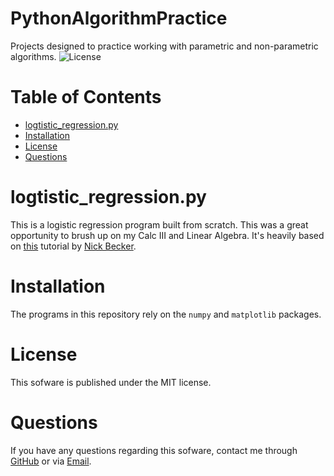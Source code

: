 # PythonAlgorithmPractice
Projects designed to practice working with parametric and non-parametric algorithms.
![License](https://img.shields.io/badge/license-MIT-lightgrey.svg)

# Table of Contents
* [logtistic_regression.py](#logtistic_regressionpy)
* [Installation](#Installation)
* [License](#License)
* [Questions](#Questions)

# logtistic_regression.py
This is a logistic regression program built from scratch. This was a great opportunity to brush up on my Calc III and Linear Algebra. It's heavily based on [this](https://beckernick.github.io/logistic-regression-from-scratch/) tutorial by [Nick Becker](https://github.com/beckernick).

# Installation
The programs in this repository rely on the `numpy` and `matplotlib` packages.

# License
This sofware is published under the MIT license.

# Questions

If you have any questions regarding this sofware, contact me through 
[GitHub](https://github.com/jishllg) or via [Email](mailto:jishllg@gmail.com).
